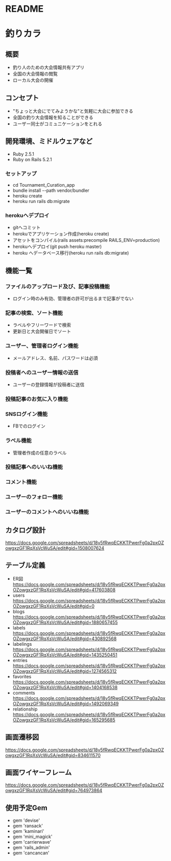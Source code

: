 # README
# 釣りカラ

## 概要
* 釣り人のための大会情報共有アプリ
* 全国の大会情報の閲覧
* ローカル大会の開催

## コンセプト
* "ちょっと大会にでてみようかな"と気軽に大会に参加できる
* 全国の釣り大会情報を知ることができる
* ユーザー同士がコミュニケーションをとれる

## 開発環境、ミドルウェアなど
* Ruby 2.5.1
* Ruby on Rails 5.2.1

### セットアップ
* cd Tournament_Curation_app
* bundle install --path vendor/bundler
* heroku create
* heroku run rails db:migrate

### herokuへデプロイ
* gitへコミット
* herokuでアプリケーション作成(heroku create)
* アセットをコンパイル(rails assets:precompile RAILS_ENV=production)
* herokuへデプロイ(git push heroku master)
* heroku へデータベース移行(heroku run rails db:migrate)

## 機能一覧
### ファイルのアップロード及び、記事投稿機能
* ログイン時のみ有効、管理者の許可が出るまで記事がでない
### 記事の検索、ソート機能
* ラベルやフリーワードで検索
* 更新日と大会開催日でソート
### ユーザー、管理者ログイン機能
* メールアドレス、名前、パスワードは必須
### 投稿者へのユーザー情報の送信
* ユーザーの登録情報が投稿者に送信
### 投稿記事のお気に入り機能
### SNSログイン機能
* FBでのログイン
### ラベル機能
* 管理者作成の任意のラベル
### 投稿記事へのいいね機能
### コメント機能
### ユーザーのフォロー機能
### ユーザーのコメントへのいいね機能

## カタログ設計
https://docs.google.com/spreadsheets/d/18v5fRwqECKKTPwerFg0a2pxOZowgxzGF1RqXsVcWuSA/edit#gid=1508007624

## テーブル定義
* ER図 https://docs.google.com/spreadsheets/d/18v5fRwqECKKTPwerFg0a2pxOZowgxzGF1RqXsVcWuSA/edit#gid=417603808
* users https://docs.google.com/spreadsheets/d/18v5fRwqECKKTPwerFg0a2pxOZowgxzGF1RqXsVcWuSA/edit#gid=0
* blogs https://docs.google.com/spreadsheets/d/18v5fRwqECKKTPwerFg0a2pxOZowgxzGF1RqXsVcWuSA/edit#gid=1880657455
* labels https://docs.google.com/spreadsheets/d/18v5fRwqECKKTPwerFg0a2pxOZowgxzGF1RqXsVcWuSA/edit#gid=430892568
* labelings https://docs.google.com/spreadsheets/d/18v5fRwqECKKTPwerFg0a2pxOZowgxzGF1RqXsVcWuSA/edit#gid=1435250451       
* entries https://docs.google.com/spreadsheets/d/18v5fRwqECKKTPwerFg0a2pxOZowgxzGF1RqXsVcWuSA/edit#gid=1274565312
* favorites https://docs.google.com/spreadsheets/d/18v5fRwqECKKTPwerFg0a2pxOZowgxzGF1RqXsVcWuSA/edit#gid=1404168538
* comments https://docs.google.com/spreadsheets/d/18v5fRwqECKKTPwerFg0a2pxOZowgxzGF1RqXsVcWuSA/edit#gid=1492069349
* relationship https://docs.google.com/spreadsheets/d/18v5fRwqECKKTPwerFg0a2pxOZowgxzGF1RqXsVcWuSA/edit#gid=165295685

## 画面遷移図
https://docs.google.com/spreadsheets/d/18v5fRwqECKKTPwerFg0a2pxOZowgxzGF1RqXsVcWuSA/edit#gid=834611570

## 画面ワイヤーフレーム
https://docs.google.com/spreadsheets/d/18v5fRwqECKKTPwerFg0a2pxOZowgxzGF1RqXsVcWuSA/edit#gid=764973864

## 使用予定Gem
* gem 'devise'
* gem 'ransack'
* gem 'kaminari'
* gem 'mini_magick'
* gem 'carrierwave'
* gem 'rails_admin'
* gem 'cancancan'
